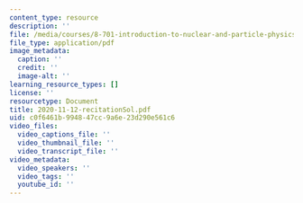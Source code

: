```yaml
---
content_type: resource
description: ''
file: /media/courses/8-701-introduction-to-nuclear-and-particle-physics-fall-2020/2020-11-12-recitationsol.pdf
file_type: application/pdf
image_metadata:
  caption: ''
  credit: ''
  image-alt: ''
learning_resource_types: []
license: ''
resourcetype: Document
title: 2020-11-12-recitationSol.pdf
uid: c0f6461b-9948-47cc-9a6e-23d290e561c6
video_files:
  video_captions_file: ''
  video_thumbnail_file: ''
  video_transcript_file: ''
video_metadata:
  video_speakers: ''
  video_tags: ''
  youtube_id: ''
---
```

